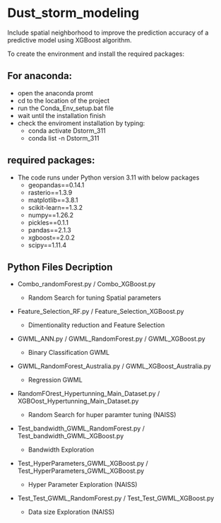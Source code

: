 # Dust_storm_modeling
Include spatial neighborhood to improve the prediction accuracy of a predictive model using XGBoost algorithm.

To create the environment and install the required packages:

## For anaconda:
  - open the anaconda promt
  - cd to the location of the project
  - run the Conda_Env_setup.bat file
  - wait until the installation finish
  - check the enviroment installation by typing:
      - conda activate Dstorm_311
      - conda list -n Dstorm_311

## required packages:

- The code runs under Python version 3.11 with below packages
  - geopandas==0.14.1
  - rasterio==1.3.9
  - matplotlib==3.8.1
  - scikit-learn==1.3.2
  - numpy==1.26.2
  - pickles==0.1.1
  - pandas==2.1.3
  - xgboost==2.0.2
  - scipy==1.11.4

## Python Files Decription


- Combo_randomForest.py / Combo_XGBoost.py
  - Random Search for tuning Spatial parameters

- Feature_Selection_RF.py / Feature_Selection_XGBoost.py
  - Dimentionality reduction and Feature Selection

- GWML_ANN.py / GWML_RandomForest.py / GWML_XGBoost.py
  - Binary Classification GWML

- GWML_RandomForest_Australia.py / GWML_XGBoost_Australia.py
  - Regression GWML

- RandomFOrest_Hypertunning_Main_Dataset.py / XGBOost_Hypertunning_Main_Dataset.py
  - Random Search for huper paramter tuning (NAISS)

- Test_bandwidth_GWML_RandomForest.py / Test_bandwidth_GWML_XGBoost.py
  - Bandwidth Exploration

- Test_HyperParameters_GWML_XGBoost.py / Test_HyperParameters_GWML_XGBoost.py
  - Hyper Parameter Exploration  (NAISS)

- Test_Test_GWML_RandomForest.py / Test_Test_GWML_XGBoost.py
  - Data size Exploration  (NAISS)